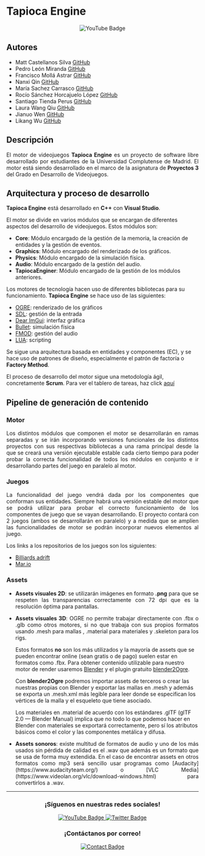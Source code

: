 # Tapioca Engine

<div align="center">
    <img src="https://img.shields.io/badge/status-building...-red" alt="YouTube Badge"/>
</div>

## Autores

- Matt Castellanos Silva [GitHub](https://github.com/MattCastUCM)
- Pedro León Miranda [GitHub](https://github.com/P4179)
- Francisco Mollá Astrar [GitHub](https://github.com/frmolla)
- Nanxi Qin [GitHub](https://github.com/NanxiQin)
- María Sachez Carrasco [GitHub](https://github.com/marsache)
- Rocío Sánchez Horcajuelo López [GitHub](https://github.com/Bimbloc)
- Santiago Tienda Perus [GitHub](https://github.com/Santienper)
- Laura Wang Qiu [GitHub](https://github.com/LauraWangQiu)
- Jianuo Wen [GitHub](https://github.com/Jjianuo)
- Likang Wu [GitHub](https://github.com/likangwu03)

## Descripción

<p align="justify">
El motor de videojuegos <strong>Tapioca Engine</strong> es un proyecto de software libre desarrollado por estudiantes de la Universidad Complutense de Madrid. El motor está siendo desarrollado en el marco de la asignatura de <strong>Proyectos 3</strong> del Grado en Desarrollo de Videojuegos.
</p>

## Arquitectura y proceso de desarrollo

<p align="justify">
<strong>Tapioca Engine</strong> está desarrollado en <strong>C++</strong> con <strong>Visual Studio</strong>.

El motor se divide en varios módulos que se encargan de diferentes aspectos del desarrollo de videojuegos. Estos módulos son:

- <strong>Core</strong>: Módulo encargado de la gestión de la memoria, la creación de entidades y la gestión de eventos.
- <strong>Graphics</strong>: Módulo encargado del renderizado de los gráficos.
- <strong>Physics</strong>: Módulo encargado de la simulación física.
- <strong>Audio</strong>: Módulo encargado de la gestión del audio.
- <strong>TapiocaEnginer</strong>: Módulo encargado de la gestión de los módulos anteriores.

Los motores de tecnología hacen uso de diferentes bibliotecas para su funcionamiento. <strong>Tapioca Engine</strong> se hace uso de las siguientes:

- [OGRE](https://www.ogre3d.org/): renderizado de los gráficos
- [SDL](https://www.libsdl.org/): gestión de la entrada
- [Dear ImGui](https://github.com/ocornut/imgui): interfaz gráfica
- [Bullet](https://github.com/bulletphysics/bullet3): simulación física
- [FMOD](https://fmod.com/): gestión del audio
- [LUA](https://www.lua.org/): scripting

Se sigue una arquitectura basada en entidades y componentes (EC), y se hace uso de patrones de diseño, especialmente el patrón de factoría o <strong>Factory Method</strong>.

El proceso de desarrollo del motor sigue una metodología ágil, concretamente <strong>Scrum</strong>. Para ver el tablero de tareas, haz click [aquí](https://github.com/orgs/UCM-FDI-DISIA/projects/38/views/1)
</p>

## Pipeline de generación de contenido

### Motor

<p align="justify">
Los distintos módulos que componen el motor se desarrollarán en ramas separadas y se irán incorporando versiones funcionales de los distintos proyectos con sus respectivas bibliotecas a una rama principal desde la que se creará una versión ejecutable estable cada cierto tiempo para poder probar la correcta funcionalidad de todos los módulos en conjunto e ir desarrollando partes del juego en paralelo al motor.
</p>

### Juegos

<p align="justify">
La funcionalidad del juego vendrá dada por los componentes que conforman sus entidades. Siempre habrá una versión estable del motor que se podrá utilizar para probar el correcto funcionamiento de los componentes de juego que se vayan desarrollando. El proyecto contará con 2 juegos (ambos se desarrollarán en paralelo) y a medida que se amplíen las funcionalidades de motor se podrán incorporar nuevos elementos al juego.
</p>

Los links a los repositorios de los juegos son los siguientes:

- [Billiards adrift](https://github.com/UCM-FDI-DISIA/BilliardsAdrift)
- [Mar.io](https://github.com/UCM-FDI-DISIA/Mar.io)

### Assets

<ul>
<li>
<p align="justify">
<strong>Assets visuales 2D</strong>: se utilizarán imágenes en formato <strong>.png</strong> para que se respeten las transparencias correctamente con 72 dpi que es la resolución óptima para pantallas.
</p>
</li>
<li>
<p align="justify">
<strong>Assets visuales 3D</strong>: OGRE no permite trabajar  directamente con .fbx o .glb como otros motores, si no que trabaja con sus propios formatos usando .mesh para mallas , .material para materiales y .skeleton para los rigs.

Estos formatos <strong>no</strong> son los más utilizados y la mayoría de assets que se pueden encontrar online (sean gratis o de pago) suelen estar en formatos como .fbx. Para obtener contenido utilizable para nuestro motor de render usaremos [Blender](https://www.blender.org/) y el plugin gratuito [blender2Ogre](https://github.com/OGRECave/blender2ogre).

Con <strong>blender2Ogre</strong> podremos importar assets de terceros o crear las nuestras propias con Blender y exportar  las mallas en .mesh y además se exporta un .mesh.xml más legible para leer donde se especifican los vértices de la malla y el esqueleto que tiene asociado.

Los materiales en .material de acuerdo con los estándares .glTF (glTF 2.0 — Blender Manual) implica que no todo lo que podemos hacer en Blender con materiales se exportará correctamente, pero sí los atributos básicos como el color y las componentes metálica y difusa.
</p>
</li>
<li>
<p align="justify">
<strong>Assets sonoros</strong>: existe multitud de formatos de audio y uno de los más usados sin pérdida de calidad es el .wav que además es un formato que se usa de forma muy extendida. En el caso de encontrar assets en otros formatos como mp3 será sencillo usar programas como [Audacity](https://www.audacityteam.org/) o [VLC Media](https://www.videolan.org/vlc/download-windows.html) para convertirlos a .wav.
</p>
</li>
</ul>

<hr>

<div align="center">
<h3>¡Síguenos en nuestras redes sociales!</h3>

<a href="https://www.youtube.com/channel/UCsvZMJ8wfEXIIFbLuvrqQ-g" target="_blank">
    <img src="https://img.shields.io/youtube/channel/subscribers/UCsvZMJ8wfEXIIFbLuvrqQ-g?label=Bubble Studios&logo=youtube&style=plastic" alt="YouTube Badge"/>
</a>
<a href="https://twitter.com/BubbleStudios24" target="_blank">
    <img src="https://img.shields.io/twitter/follow/BubbleStudios24?color=blue&label=Bubble Studios&logo=twitter&style=plastic" alt="Twitter Badge"/>
</a>

<h3>¡Contáctanos por correo!</h3>
<a href="mailto:contactbubblestudios@gmail.com" target="_blank">
    <img src="https://img.shields.io/badge/CONTACTO-green&style=plastic" alt="Contact Badge"/>
</a>
</div>
